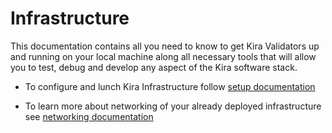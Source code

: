
# Infrastructure

This documentation contains all you need to know to get Kira Validators up and running on your local machine along all necessary tools that will allow you to test, debug and develop any aspect of the Kira software stack.

* To configure and lunch Kira Infrastructure follow [setup documentation](setup.md)

* To learn more about networking of your already deployed infrastructure see [networking documentation](networking.md)


 